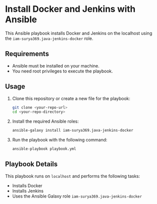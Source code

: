 # Install Docker and Jenkins with Ansible

This Ansible playbook installs Docker and Jenkins on the localhost using the `iam-surya369.java-jenkins-docker` role.

## Requirements

- Ansible must be installed on your machine.
- You need root privileges to execute the playbook.

## Usage

1. Clone this repository or create a new file for the playbook:

    ```bash
    git clone <your-repo-url>
    cd <your-repo-directory>
    ```

2. Install the required Ansible roles:

    ```bash
    ansible-galaxy install iam-surya369.java-jenkins-docker
    ```

3. Run the playbook with the following command:

    ```bash
    ansible-playbook playbook.yml
    ```

## Playbook Details

This playbook runs on `localhost` and performs the following tasks:

- Installs Docker
- Installs Jenkins
- Uses the Ansible Galaxy role `iam-surya369.java-jenkins-docker`